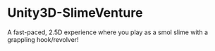 # Unity3D-SlimeVenture
A fast-paced, 2.5D experience where you play as a smol slime with a grappling hook/revolver!
